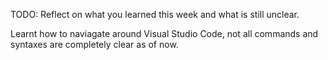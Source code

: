 TODO: Reflect on what you learned this week and what is still unclear.

Learnt how to naviagate around Visual Studio Code, not all commands and syntaxes are completely clear as of now.
